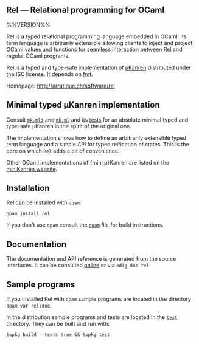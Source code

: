 Rel — Relational programming for OCaml
-------------------------------------------------------------------------------
%%VERSION%%

Rel is a typed relational programming language embedded in OCaml. Its
term language is arbitrarily extensible allowing clients to inject and
project OCaml values and functions for seamless interaction between
Rel and regular OCaml programs.

Rel is a typed and type-safe implementation of [μKanren][microKanren]
distributed under the ISC license. It depends on [fmt][fmt].

[microKanren]: http://webyrd.net/scheme-2013/papers/HemannMuKanren2013.pdf
[fmt]: http:/erratique.ch/software/fmt

Homepage: http://erratique.ch/software/rel

## Minimal typed μKanren implementation

Consult [`mk.mli`](test/mk.mli) and [`mk.ml`](test/mk.ml) and its
[tests](test/mk_test.ml) for an absolute minimal typed and type-safe
μKanren in the spirit of the original one.

The implementation shows how to define an arbitrarily extensible typed
term language and a simple API for typed reification of states. This
is the core on which `Rel` adds a bit of convenience.

Other OCaml implementations of {mini,μ}Kanren are listed on the 
[miniKanren website](http://minikanren.org/).

## Installation

Rel can be installed with `opam`:

    opam install rel

If you don't use `opam` consult the [`opam`](opam) file for build
instructions.

## Documentation

The documentation and API reference is generated from the source
interfaces. It can be consulted [online][doc] or via `odig doc
rel`.

[doc]: http://erratique.ch/software/rel/doc

## Sample programs

If you installed Rel with `opam` sample programs are located in
the directory `opam var rel:doc`.

In the distribution sample programs and tests are located in the
[`test`](test) directory. They can be built and run
with:

    topkg build --tests true && topkg test 
